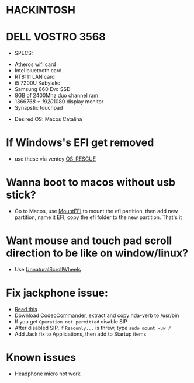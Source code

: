 # HACKINTOSH
# DELL VOSTRO 3568
* SPECS:
 - Atheros wifi card
 - Intel bluetooth card
 - RT8111 LAN card
 - i5 7200U Kabylake
 - Samsung 860 Evo SSD
 - 8GB of 2400Mhz duo channel ram
 - 1366*768 + 1920*1080 display monitor
 - Synapstic touchpad
* Desired OS: Macos Catalina
 
# If Windows's EFI get removed
  * use these via ventoy [OS_RESCUE](https://onedrive.live.com/?id=814D2F5978F4306A%212184&cid=814D2F5978F4306A)
# Wanna boot to macos without usb stick?
  * Go to Macos, use [MountEFI](https://github.com/corpnewt/MountEFI) to mount the efi partition, then add new partition, name it EFI, copy the efi folder to the new partition. That's it
# Want mouse and touch pad scroll direction to be like on window/linux?
  * Use [UnnaturalScrollWheels](https://github.com/ther0n/UnnaturalScrollWheels)
# Fix jackphone issue:
  * [Read this](https://elitemacx86.com/threads/audio-distortion-when-using-headphones-on-laptops-clover-opencore.185/)
  * Download [CodecCommander](https://bitbucket.org/RehabMan/os-x-eapd-codec-commander/downloads/), extract and copy hda-verb to /usr/bin
  * If you get `Operation not permitted` disable SIP
  * After disabled SIP, if `Readonly...` is threw, type `sudo mount -uw /`
  * Add Jack fix to Applications, then add to Startup items

# Known issues
* Headphone micro not work
